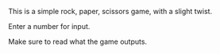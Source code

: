 This is a simple rock, paper, scissors game, with a slight twist. 

Enter a number for input.

Make sure to read what the game outputs.
